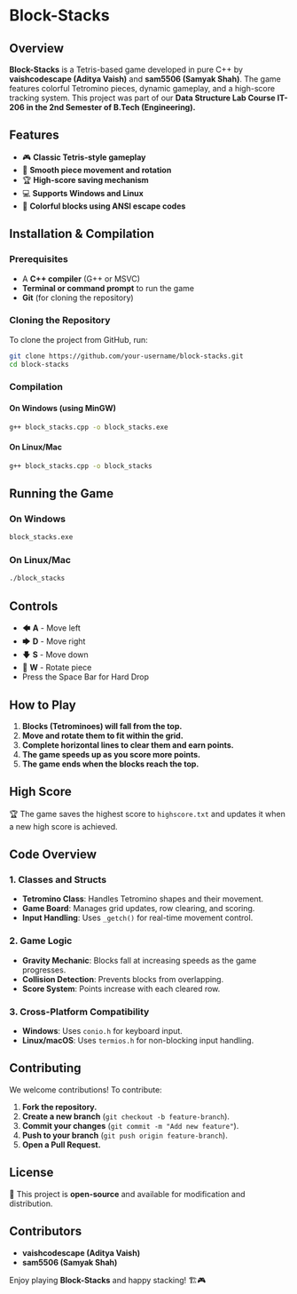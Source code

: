 # **Block-Stacks**

## **Overview**
**Block-Stacks** is a Tetris-based game developed in pure C++ by **vaishcodescape (Aditya Vaish)** and **sam5506 (Samyak Shah)**. The game features colorful Tetromino pieces, dynamic gameplay, and a high-score tracking system. This project was part of our **Data Structure Lab Course IT-206 in the 2nd Semester of B.Tech (Engineering).**

## **Features**
- 🎮 **Classic Tetris-style gameplay**
- 🔄 **Smooth piece movement and rotation**
- 🏆 **High-score saving mechanism**
- 💻 **Supports Windows and Linux**
- 🎨 **Colorful blocks using ANSI escape codes**

## **Installation & Compilation**
### **Prerequisites**
- A **C++ compiler** (G++ or MSVC)
- **Terminal or command prompt** to run the game
- **Git** (for cloning the repository)

### **Cloning the Repository**
To clone the project from GitHub, run:
```sh
git clone https://github.com/your-username/block-stacks.git
cd block-stacks
```

### **Compilation**
#### **On Windows (using MinGW)**
```sh
g++ block_stacks.cpp -o block_stacks.exe
```
#### **On Linux/Mac**
```sh
g++ block_stacks.cpp -o block_stacks
```

## **Running the Game**
### **On Windows**
```sh
block_stacks.exe
```
### **On Linux/Mac**
```sh
./block_stacks
```

## **Controls**
- 🡄 **A** - Move left
- 🡆 **D** - Move right
- 🡇 **S** - Move down
- 🔄 **W** - Rotate piece
- Press the Space Bar for Hard Drop

## **How to Play**
1. **Blocks (Tetrominoes) will fall from the top.**
2. **Move and rotate them to fit within the grid.**
3. **Complete horizontal lines to clear them and earn points.**
4. **The game speeds up as you score more points.**
5. **The game ends when the blocks reach the top.**

## **High Score**
🏆 The game saves the highest score to `highscore.txt` and updates it when a new high score is achieved.

## **Code Overview**
### **1. Classes and Structs**
- **Tetromino Class**: Handles Tetromino shapes and their movement.
- **Game Board**: Manages grid updates, row clearing, and scoring.
- **Input Handling**: Uses `_getch()` for real-time movement control.

### **2. Game Logic**
- **Gravity Mechanic**: Blocks fall at increasing speeds as the game progresses.
- **Collision Detection**: Prevents blocks from overlapping.
- **Score System**: Points increase with each cleared row.

### **3. Cross-Platform Compatibility**
- **Windows**: Uses `conio.h` for keyboard input.
- **Linux/macOS**: Uses `termios.h` for non-blocking input handling.

## **Contributing**
We welcome contributions! To contribute:
1. **Fork the repository.**
2. **Create a new branch** (`git checkout -b feature-branch`).
3. **Commit your changes** (`git commit -m "Add new feature"`).
4. **Push to your branch** (`git push origin feature-branch`).
5. **Open a Pull Request.**

## **License**
📜 This project is **open-source** and available for modification and distribution.

## **Contributors**
- **vaishcodescape (Aditya Vaish)**
- **sam5506 (Samyak Shah)**

Enjoy playing **Block-Stacks** and happy stacking! 🏗️🎮

